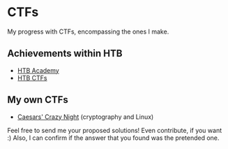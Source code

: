 # CTFs
My progress with CTFs, encompassing the ones I make.

## Achievements within HTB
- <a href="01_HTB-files/HTB-Academy_Transcript.pdf">HTB Academy</a>
- <a href="https://ctf.hackthebox.com/user/profile/406093">HTB CTFs</a>

## My own CTFs
- <a href="02_My-CTFs/01_Caesars-crazy-night">Caesars' Crazy Night</a> (cryptography and Linux)

Feel free to send me your proposed solutions! Even contribute, if you want :)
Also, I can confirm if the answer that you found was the pretended one.